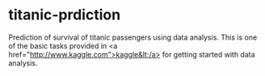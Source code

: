 titanic-prdiction
=================

Prediction of survival of titanic passengers using data analysis. This is one of the basic tasks provided in &lt;a href="http://www.kaggle.com">kaggle&lt;/a> for getting started with data analysis.
